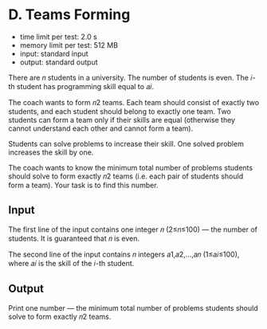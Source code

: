 # D. Teams Forming
- time limit per test: 2.0 s
- memory limit per test: 512 MB
- input: standard input
- output: standard output
  
There are 𝑛 students in a university. The number of students is even. The 𝑖-th student has programming skill equal to 𝑎𝑖.

The coach wants to form 𝑛2 teams. Each team should consist of exactly two students, and each student should belong to exactly one team. Two students can form a team only if their skills are equal (otherwise they cannot understand each other and cannot form a team).

Students can solve problems to increase their skill. One solved problem increases the skill by one.

The coach wants to know the minimum total number of problems students should solve to form exactly 𝑛2 teams (i.e. each pair of students should form a team). Your task is to find this number.

## Input
The first line of the input contains one integer 𝑛 (2≤𝑛≤100) — the number of students. It is guaranteed that 𝑛 is even.

The second line of the input contains 𝑛 integers 𝑎1,𝑎2,…,𝑎𝑛 (1≤𝑎𝑖≤100), where 𝑎𝑖 is the skill of the 𝑖-th student.

## Output
Print one number — the minimum total number of problems students should solve to form exactly 𝑛2 teams.